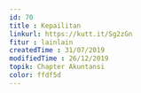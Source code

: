 ```yaml
---
id: 70
title : Kepailitan
linkurl: https://kutt.it/Sg2zGn
fitur : lainlain
createdTime : 31/07/2019
modifiedTime : 26/12/2019
topik: Chapter Akuntansi
color: ffdf5d
---
```

